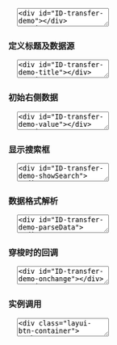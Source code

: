 <pre class="layui-code" lay-options="{preview: true, text: {preview: '基础效果'}, layout: ['preview', 'code'], tools: ['full']}">
  <textarea>
<div id="ID-transfer-demo"></div>
<script>
layui.use(function(){
  var transfer = layui.transfer;

  // 数据
  var data = [
    {"value": "1", "title": "李白"},
    {"value": "2", "title": "杜甫"},
    {"value": "3", "title": "苏轼"},
    {"value": "4", "title": "李清照"},
    {"value": "5", "title": "鲁迅", "disabled": true},
    {"value": "6", "title": "巴金"},
    {"value": "7", "title": "冰心"},
    {"value": "8", "title": "矛盾"},
    {"value": "9", "title": "贤心"}
  ];

  // 渲染
  transfer.render({
    elem: '#ID-transfer-demo',
    data: data
  });
});
</script>
  </textarea>
</pre>

<h3 id="demo-title" class="ws-anchor ws-bold">定义标题及数据源</h3>

<pre class="layui-code" lay-options="{preview: true, layout: ['preview', 'code'], tools: ['full']}">
  <textarea>
<div id="ID-transfer-demo-title"></div>
<script>
layui.use(function(){
  var transfer = layui.transfer;

  // 数据
  var data = [
    {"value": "1", "title": "李白"},
    {"value": "2", "title": "杜甫"},
    {"value": "3", "title": "苏轼"},
    {"value": "4", "title": "李清照"},
    {"value": "5", "title": "鲁迅", "disabled": true},
    {"value": "6", "title": "巴金"},
    {"value": "7", "title": "冰心"},
    {"value": "8", "title": "矛盾"},
    {"value": "9", "title": "贤心"}
  ];

  // 渲染
  transfer.render({
    elem: '#ID-transfer-demo-title',
    title: ['候选文人', '获奖文人'],  //自定义标题
    data: data,
    // width: 150, // 定义宽度
    height: 210 // 定义高度
  });
});
</script>
  </textarea>
</pre>

<h3 id="demo-value" class="ws-anchor ws-bold">初始右侧数据</h3>

<pre class="layui-code" lay-options="{preview: true, layout: ['preview', 'code'], tools: ['full']}">
  <textarea>
<div id="ID-transfer-demo-value"></div>
<script>
layui.use(function(){
  var transfer = layui.transfer;

  // 数据
  var data = [
    {"value": "1", "title": "瓦罐汤"},
    {"value": "2", "title": "油酥饼"},
    {"value": "3", "title": "炸酱面"},
    {"value": "4", "title": "串串香", "disabled": true},
    {"value": "5", "title": "豆腐脑"},
    {"value": "6", "title": "驴打滚"},
    {"value": "7", "title": "北京烤鸭"},
    {"value": "8", "title": "烤冷面"},
    {"value": "9", "title": "毛血旺", "disabled": true},
    {"value": "10", "title": "肉夹馍"},
    {"value": "11", "title": "臊子面"},
    {"value": "12", "title": "凉皮"},
    {"value": "13", "title": "羊肉泡馍"},
    {"value": "14", "title": "冰糖葫芦", "disabled": true},
    {"value": "15", "title": "狼牙土豆"}
  ];

  // 渲染
  transfer.render({
    elem: '#ID-transfer-demo-value',
    data: data,
    value: ["1", "3", "5", "7", "9", "11"]
  });
});
</script>
  </textarea>
</pre>

<h3 id="demo-showSearch" class="ws-anchor ws-bold">显示搜索框</h3>

<pre class="layui-code" lay-options="{preview: true, layout: ['preview', 'code'], tools: ['full']}">
  <textarea>
<div id="ID-transfer-demo-showSearch"></div>
<script>
layui.use(function(){
  var transfer = layui.transfer;

  // 数据
  var data = [
    {"value": "1", "title": "李白"},
    {"value": "2", "title": "杜甫"},
    {"value": "3", "title": "苏轼"},
    {"value": "4", "title": "李清照"},
    {"value": "5", "title": "鲁迅", "disabled": true},
    {"value": "6", "title": "巴金"},
    {"value": "7", "title": "冰心"},
    {"value": "8", "title": "矛盾"},
    {"value": "9", "title": "贤心"}
  ];

  // 渲染
  transfer.render({
    elem: '#ID-transfer-demo-showSearch',
    data: data,
    title: ['文本墨客', '获奖文人'],
    showSearch: true
  });
});
</script>
  </textarea>
</pre>

<h3 id="demo-parseData" class="ws-anchor ws-bold">数据格式解析</h3>

<pre class="layui-code" lay-options="{preview: true, layout: ['preview', 'code'], tools: ['full']}">
  <textarea>
<div id="ID-transfer-demo-parseData"></div>
<script>
layui.use(function(){
  var transfer = layui.transfer;

  // 渲染
  transfer.render({
    elem: '#ID-transfer-demo-parseData',
    parseData: function(res){
      return {
        "value": res.id, // 数据值
        "title": res.name, // 数据标题
        "disabled": res.disabled,  // 是否禁用
        "checked": res.checked // 是否选中
      }
    },
    data: [
      {"id": "1", "name": "李白"},
      {"id": "2", "name": "杜甫"},
      {"id": "3", "name": "苏轼"}
    ],
    height: 150
  });
});
</script>
  </textarea>
</pre>

<h3 id="demo-onchange" class="ws-anchor ws-bold">穿梭时的回调</h3>

<pre class="layui-code" lay-options="{preview: true, layout: ['preview', 'code'], tools: ['full']}">
  <textarea>
<div id="ID-transfer-demo-onchange"></div>
<script>
layui.use(function(){
  var transfer = layui.transfer;
  var layer = layui.layer;

  // 数据
  var data = [
    {"value": "1", "title": "李白"},
    {"value": "2", "title": "杜甫"},
    {"value": "3", "title": "苏轼"},
    {"value": "4", "title": "李清照"},
    {"value": "5", "title": "鲁迅", "disabled": true},
    {"value": "6", "title": "巴金"},
    {"value": "7", "title": "冰心"},
    {"value": "8", "title": "矛盾"},
    {"value": "9", "title": "贤心"}
  ];

  // 渲染
  transfer.render({
    elem: '#ID-transfer-demo-onchange',
    data: data,
    onchange: function(obj, index){
      var arr = ['左边', '右边'];
       // 查看被穿梭时的数据 --  仅用于演示
      layer.alert('来自 <strong>'+ arr[index] + '</strong> 的数据：'+ JSON.stringify(obj));
    }
  });
});
</script>
  </textarea>
</pre>

<h3 id="demo-inst" class="ws-anchor ws-bold">实例调用</h3>

<pre class="layui-code" lay-options="{preview: true, layout: ['preview', 'code'], tools: ['full']}">
  <textarea>
<div class="layui-btn-container">
  <button type="button" class="layui-btn" lay-on="getData">获取右侧数据</button>
  <button type="button" class="layui-btn" lay-on="reload">重载实例</button>
</div>
<div id="ID-transfer-demo-inst"></div>
<script>
layui.use(function(){
  var transfer = layui.transfer;
  var util = layui.util;
  var layer = layui.layer;

  // 数据
  var data = [
    {"value": "1", "title": "李白"},
    {"value": "2", "title": "杜甫"},
    {"value": "3", "title": "苏轼"},
    {"value": "4", "title": "李清照"},
    {"value": "5", "title": "鲁迅", "disabled": true},
    {"value": "6", "title": "巴金"},
    {"value": "7", "title": "冰心"},
    {"value": "8", "title": "矛盾"},
    {"value": "9", "title": "贤心"}
  ];

  // 渲染
  transfer.render({
    elem: '#ID-transfer-demo-inst',
    data: data,
    id: 'demo-inst' // 定义唯一索引
  });

  // 批量事件
  util.on('lay-on', {
    getData: function(othis){
      var getData = transfer.getData('demo-inst'); // 获取右侧数据
      layer.alert(JSON.stringify(getData)); 
    },
    reload:function(){
      //实例重载
      transfer.reload('demo-inst', {
        title: ['文人', '喜欢的文人'],
        value: ['2', '5', '9'],
        showSearch: true
      })
    }
  });
});
</script>
  </textarea>
</pre>